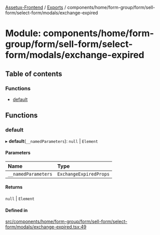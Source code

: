 [Assetux-Frontend](../README.md) / [Exports](../modules.md) / components/home/form-group/form/sell-form/select-form/modals/exchange-expired

# Module: components/home/form-group/form/sell-form/select-form/modals/exchange-expired

## Table of contents

### Functions

- [default](components_home_form_group_form_sell_form_select_form_modals_exchange_expired.md#default)

## Functions

### default

▸ **default**(`__namedParameters`): ``null`` \| `Element`

#### Parameters

| Name | Type |
| :------ | :------ |
| `__namedParameters` | `ExchangeExpiredProps` |

#### Returns

``null`` \| `Element`

#### Defined in

[src/components/home/form-group/form/sell-form/select-form/modals/exchange-expired.tsx:49](https://github.com/ASSETUX/frontend/blob/9a68660/src/components/home/form-group/form/sell-form/select-form/modals/exchange-expired.tsx#L49)
